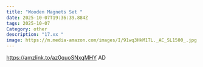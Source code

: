 ```yaml
---
title: "Wooden Magnets Set "
date: 2025-10-07T19:36:39.884Z
tags: 2025-10-07
Category: other
description: "17.xx "
image: https://m.media-amazon.com/images/I/91wq3HkM1TL._AC_SL1500_.jpg
---
```

https://amzlink.to/az0quoSNxqMHY
AD